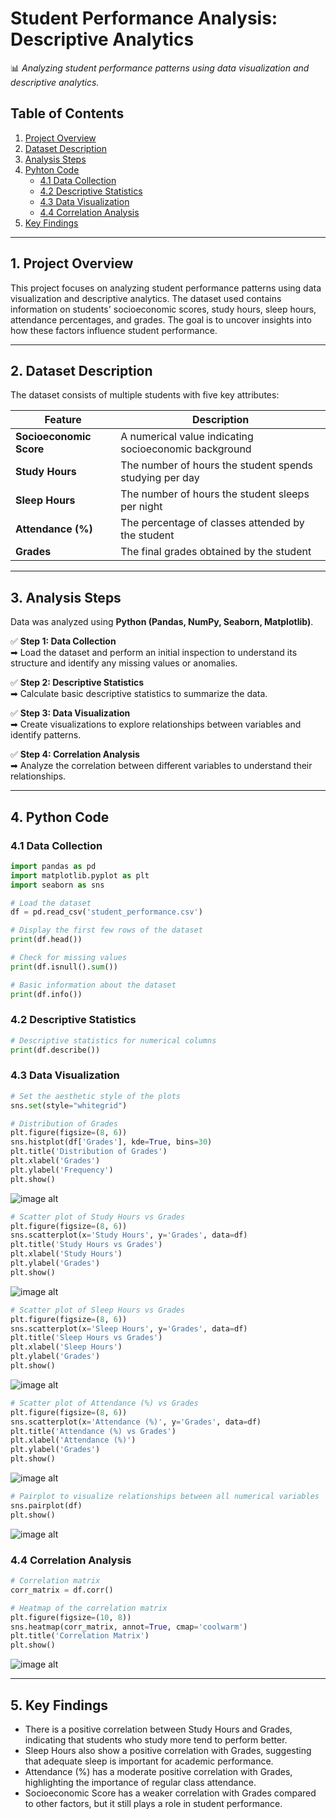 # **Student Performance Analysis: Descriptive Analytics**
📊 *Analyzing student performance patterns using data visualization and descriptive analytics.*

## **Table of Contents**
1. [Project Overview](#project-overview)
2. [Dataset Description](#dataset-description)
3. [Analysis Steps](#analysis-steps)
4. [Pyhton Code](#python-code)
   - [4.1 Data Collection](#41-data-collection)  
   - [4.2 Descriptive Statistics](#42-descriptive-statistics)  
   - [4.3 Data Visualization](#43-data-visualization)  
   - [4.4 Correlation Analysis](#44-correlation-analysis)   
5. [Key Findings](#key-findings)

---

## **1. Project Overview**
This project focuses on analyzing student performance patterns using data visualization and descriptive analytics. The dataset used contains information on students' socioeconomic scores, study hours, sleep hours, attendance percentages, and grades. The goal is to uncover insights into how these factors influence student performance.

---

## **2. Dataset Description**
The dataset consists of multiple students with five key attributes:

| Feature | Description |
|---------|------------|
| **Socioeconomic Score** | A numerical value indicating socioeconomic background |
| **Study Hours** | The number of hours the student spends studying per day |
| **Sleep Hours** | The number of hours the student sleeps per night |
| **Attendance (%)** | The percentage of classes attended by the student |
| **Grades** | The final grades obtained by the student |

---

## **3. Analysis Steps**
Data was analyzed using **Python (Pandas, NumPy, Seaborn, Matplotlib)**.

✅ **Step 1: Data Collection**  
➡ Load the dataset and perform an initial inspection to understand its structure and identify any missing values or anomalies.

✅ **Step 2: Descriptive Statistics**  
➡ Calculate basic descriptive statistics to summarize the data.

✅ **Step 3: Data Visualization**  
➡ Create visualizations to explore relationships between variables and identify patterns.  

✅ **Step 4: Correlation Analysis**  
➡ Analyze the correlation between different variables to understand their relationships.

---

## **4. Python Code**
### 4.1 Data Collection
```python
import pandas as pd
import matplotlib.pyplot as plt
import seaborn as sns

# Load the dataset
df = pd.read_csv('student_performance.csv')

# Display the first few rows of the dataset
print(df.head())

# Check for missing values
print(df.isnull().sum())

# Basic information about the dataset
print(df.info())
```

### 4.2 Descriptive Statistics
```python
# Descriptive statistics for numerical columns
print(df.describe())
```

### 4.3 Data Visualization
```python
# Set the aesthetic style of the plots
sns.set(style="whitegrid")

# Distribution of Grades
plt.figure(figsize=(8, 6))
sns.histplot(df['Grades'], kde=True, bins=30)
plt.title('Distribution of Grades')
plt.xlabel('Grades')
plt.ylabel('Frequency')
plt.show()
```
![image alt](https://github.com/datateles/python_student_performance_analysis/blob/100609410d144cc6c41ac2102fbd6dcf9bb4b4bb/student_performance_img/distribution_of_grades.png)

```python
# Scatter plot of Study Hours vs Grades
plt.figure(figsize=(8, 6))
sns.scatterplot(x='Study Hours', y='Grades', data=df)
plt.title('Study Hours vs Grades')
plt.xlabel('Study Hours')
plt.ylabel('Grades')
plt.show()
```
![image alt](https://github.com/datateles/python_student_performance_analysis/blob/100609410d144cc6c41ac2102fbd6dcf9bb4b4bb/student_performance_img/study_hours_vs_grades.png)

```python
# Scatter plot of Sleep Hours vs Grades
plt.figure(figsize=(8, 6))
sns.scatterplot(x='Sleep Hours', y='Grades', data=df)
plt.title('Sleep Hours vs Grades')
plt.xlabel('Sleep Hours')
plt.ylabel('Grades')
plt.show()
```
![image alt](https://github.com/datateles/python_student_performance_analysis/blob/100609410d144cc6c41ac2102fbd6dcf9bb4b4bb/student_performance_img/sleep_hours_vs_grades.png)

```python
# Scatter plot of Attendance (%) vs Grades
plt.figure(figsize=(8, 6))
sns.scatterplot(x='Attendance (%)', y='Grades', data=df)
plt.title('Attendance (%) vs Grades')
plt.xlabel('Attendance (%)')
plt.ylabel('Grades')
plt.show()
```
![image alt](https://github.com/datateles/python_student_performance_analysis/blob/100609410d144cc6c41ac2102fbd6dcf9bb4b4bb/student_performance_img/attendance_(%25)_vs_grades.png)

```python
# Pairplot to visualize relationships between all numerical variables
sns.pairplot(df)
plt.show()
```
![image alt](https://github.com/datateles/python_student_performance_analysis/blob/100609410d144cc6c41ac2102fbd6dcf9bb4b4bb/student_performance_img/pairplot.png)

### 4.4 Correlation Analysis
```python
# Correlation matrix
corr_matrix = df.corr()

# Heatmap of the correlation matrix
plt.figure(figsize=(10, 8))
sns.heatmap(corr_matrix, annot=True, cmap='coolwarm')
plt.title('Correlation Matrix')
plt.show()
```
![image alt](https://github.com/datateles/python_student_performance_analysis/blob/100609410d144cc6c41ac2102fbd6dcf9bb4b4bb/student_performance_img/correlation_matrix.png)

---

## **5. Key Findings**

- There is a positive correlation between Study Hours and Grades, indicating that students who study more tend to perform better.
- Sleep Hours also show a positive correlation with Grades, suggesting that adequate sleep is important for academic performance.
- Attendance (%) has a moderate positive correlation with Grades, highlighting the importance of regular class attendance.
- Socioeconomic Score has a weaker correlation with Grades compared to other factors, but it still plays a role in student performance.
